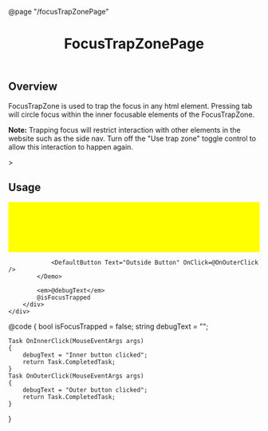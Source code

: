 ﻿@page  "/focusTrapZonePage"

<header class="root">
    <h1 class="title">FocusTrapZonePage</h1>
</header>
<div class="section" style="transition-delay: 0s;">
    <div id="overview" tabindex="-1">
        <h2 class="subHeading hiddenContent">Overview</h2>
    </div>
    <div class="content">
        <div class="ms-Markdown">
            <p>
                FocusTrapZone is used to trap the focus in any html element. Pressing tab will circle focus within the inner focusable elements of the FocusTrapZone.
            </p>
            <p>
                <strong>Note:</strong> Trapping focus will restrict interaction with other elements in the website such as the side nav. Turn off the "Use trap zone" toggle control to allow this interaction to happen again.
            </p>>
        </div>
    </div>
</div>
<div class="section" style="transition-delay: 0s;">
    <div id="overview" tabindex="-1">
        <h2 class="subHeading">Usage</h2>
    </div>
    <div>
        <div class="subSection">
            <Demo Header="FocusTrapZone Example" Key="0" MetadataPath="FocusTrapZonePage">
                <Checkbox @bind-Checked=@isFocusTrapped @bind-Checked:event="CheckedChanged" Label="Enable FocusTrapZone" />
                <div style="padding: 50px; background-color:yellow;">
                    <FocusTrapZone Disabled=@(!isFocusTrapped) FirstFocusableSelector="ftselected">
                        <DefaultButton Text="First Button" OnClick=@OnInnerClick />
                        <DefaultButton Text="Second Button" OnClick=@OnInnerClick />
                        <DefaultButton ClassName="ftselected" Text="Third Button" OnClick=@OnInnerClick />
                    </FocusTrapZone>
                </div>

                <DefaultButton Text="Outside Button" OnClick=@OnOuterClick />
            </Demo>

            <em>@debugText</em>
            @isFocusTrapped
        </div>
    </div>
</div>

@code {
    bool isFocusTrapped = false;
    string debugText = "";

    Task OnInnerClick(MouseEventArgs args)
    {
        debugText = "Inner button clicked";
        return Task.CompletedTask;
    }
    Task OnOuterClick(MouseEventArgs args)
    {
        debugText = "Outer button clicked";
        return Task.CompletedTask;
    }
}
